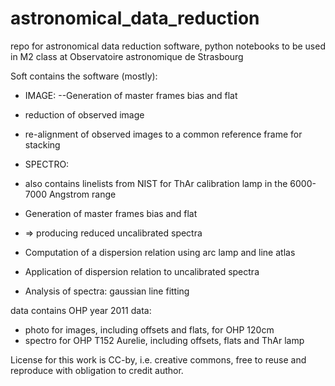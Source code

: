 # astronomical_data_reduction
repo for astronomical data reduction software, python notebooks to be used in M2 class at Observatoire astronomique de Strasbourg

Soft contains the software (mostly):
  - IMAGE:
    --Generation of master frames bias and flat
  - reduction of observed image
  - re-alignment of observed images to a common reference frame for stacking
      
  - SPECTRO:
  - also contains linelists from NIST for ThAr calibration lamp in the 6000-7000 Angstrom range
  - Generation of master frames bias and flat
  - => producing reduced uncalibrated spectra
  - Computation of a dispersion relation using arc lamp and line atlas
  - Application of dispersion relation to uncalibrated spectra
  - Analysis of spectra: gaussian line fitting

data contains OHP year 2011 data: 
  - photo for images, including offsets and flats, for OHP 120cm
  - spectro for OHP T152 Aurelie, including offsets, flats and ThAr lamp

License for this work is CC-by, i.e. creative commons, free to reuse and reproduce with obligation to credit author.
    
